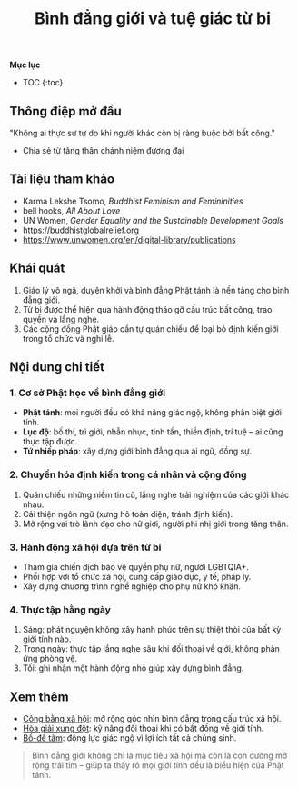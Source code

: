 ﻿---
title: Bình đẳng giới và tuệ giác từ bi
---

**Mục lục**

- TOC
{:toc}

## Thông điệp mở đầu

"Không ai thực sự tự do khi người khác còn bị ràng buộc bởi bất công."  
- Chia sẻ từ tăng thân chánh niệm đương đại

## Tài liệu tham khảo

- Karma Lekshe Tsomo, *Buddhist Feminism and Femininities*
- bell hooks, *All About Love*
- UN Women, *Gender Equality and the Sustainable Development Goals*
- <https://buddhistglobalrelief.org>
- <https://www.unwomen.org/en/digital-library/publications>

## Khái quát

1. Giáo lý vô ngã, duyên khởi và bình đẳng Phật tánh là nền tảng cho bình đẳng giới.
2. Từ bi được thể hiện qua hành động tháo gỡ cấu trúc bất công, trao quyền và lắng nghe.
3. Các cộng đồng Phật giáo cần tự quán chiếu để loại bỏ định kiến giới trong tổ chức và nghi lễ.

## Nội dung chi tiết

### 1. Cơ sở Phật học về bình đẳng giới

- **Phật tánh**: mọi người đều có khả năng giác ngộ, không phân biệt giới tính.
- **Lục độ**: bố thí, trì giới, nhẫn nhục, tinh tấn, thiền định, trí tuệ – ai cũng thực tập được.
- **Tứ nhiếp pháp**: xây dựng giới bình đẳng qua ái ngữ, đồng sự.

### 2. Chuyển hóa định kiến trong cá nhân và cộng đồng

1. Quán chiếu những niềm tin cũ, lắng nghe trải nghiệm của các giới khác nhau.
2. Cải thiện ngôn ngữ (xưng hô toàn diện, tránh định kiến).
3. Mở rộng vai trò lãnh đạo cho nữ giới, người phi nhị giới trong tăng thân.

### 3. Hành động xã hội dựa trên từ bi

- Tham gia chiến dịch bảo vệ quyền phụ nữ, người LGBTQIA+.
- Phối hợp với tổ chức xã hội, cung cấp giáo dục, y tế, pháp lý.
- Xây dựng chương trình nghề nghiệp cho phụ nữ khó khăn.

### 4. Thực tập hằng ngày

1. Sáng: phát nguyện không xây hạnh phúc trên sự thiệt thòi của bất kỳ giới tính nào.
2. Trong ngày: thực tập lắng nghe sâu khi đối thoại về giới, không phản ứng phòng vệ.
3. Tối: ghi nhận một hành động nhỏ giúp xây dựng bình đẳng.

## Xem thêm

- [Công bằng xã hội](cong_bang_xa_hoi.md): mở rộng góc nhìn bình đẳng trong cấu trúc xã hội.
- [Hòa giải xung đột](hoa_giai_xung_dot.md): kỹ năng đối thoại khi có bất đồng về giới tính.
- [Bồ-đề tâm](../khai_niem/bo_de_tam.md): động lực giác ngộ vì lợi ích tất cả chúng sinh.

> Bình đẳng giới không chỉ là mục tiêu xã hội mà còn là con đường mở rộng trái tim – giúp ta thấy rõ mọi giới tính đều là biểu hiện của Phật tánh.
